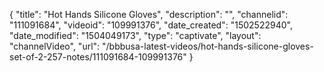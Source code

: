{
    "title": "Hot Hands Silicone Gloves",
    "description": "",
    "channelid": "111091684",
    "videoid": "109991376",
    "date_created": "1502522940",
    "date_modified": "1504049173",
    "type": "captivate",
    "layout": "channelVideo",
    "url": "\/bbbusa-latest-videos\/hot-hands-silicone-gloves-set-of-2-257-notes\/111091684-109991376"
}